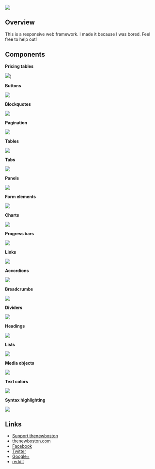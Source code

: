 ![](http://i.imgur.com/ERZwDLy.png)

## Overview

This is a responsive web framework. I made it because I was bored. Feel free to help out!

## Components

**Pricing tables**

![](http://i.imgur.com/iUK1nEs.png))

**Buttons**

![](http://i.imgur.com/1RjCPaw.png)

**Blockquotes**

![](http://i.imgur.com/9Y4S28X.png)

**Pagination**

![](http://i.imgur.com/mGRNyhe.png)

**Tables**

![](http://i.imgur.com/0Z1dEQy.png)

**Tabs**

![](http://i.imgur.com/K5YS2dM.png)

**Panels**

![](http://i.imgur.com/XDfm09k.png)

**Form elements**

![](http://i.imgur.com/vYLT9zS.png)

**Charts**

![](http://i.imgur.com/iUlCk38.png)

**Progress bars**

![](http://i.imgur.com/CFkktWM.png)

**Links**

![](http://i.imgur.com/IHZgQdd.png)

**Accordions**

![](http://i.imgur.com/3LEnWi1.png)

**Breadcrumbs**

![](http://i.imgur.com/VD8tMHc.png)

**Dividers**

![](http://i.imgur.com/MZCNPtF.png)

**Headings**

![](http://i.imgur.com/cQBP2Km.png)

**Lists**

![](http://i.imgur.com/HRG4ud7.png)

**Media objects**

![](http://i.imgur.com/6d8X1sk.png)

**Text colors**

![](http://i.imgur.com/Yy6CKm3.png)

**Syntax highlighting**

![](http://i.imgur.com/bytrSOs.png)

## Links

- [Support thenewboston](https://www.patreon.com/thenewboston)
- [thenewboston.com](https://thenewboston.com/)
- [Facebook](https://www.facebook.com/TheNewBoston-464114846956315/)
- [Twitter](https://twitter.com/bucky_roberts)
- [Google+](https://plus.google.com/+BuckyRoberts)
- [reddit](https://www.reddit.com/r/thenewboston/)
